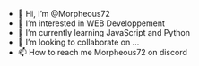 - 👋 Hi, I’m @Morpheous72
- 👀 I’m interested in WEB Developpement
- 🌱 I’m currently learning JavaScript and Python
- 💞️ I’m looking to collaborate on ...
- 📫 How to reach me Morpheous72 on discord

<!---
Morpheous72/Morpheous72 is a ✨ special ✨ repository because its `README.md` (this file) appears on your GitHub profile.
You can click the Preview link to take a look at your changes.
--->
